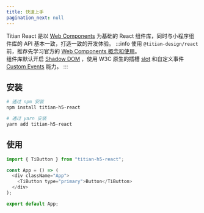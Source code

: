 ```yaml
---
title: 快速上手
pagination_next: null
---
```


Titian React 是以 [Web Components](https://developer.mozilla.org/en-US/docs/Web/Web_Components) 为基础的 React 组件库，同时与小程序组件库的 API 基本一致，打造一致的开发体验。
:::info
使用 `@titian-design/react` 前，推荐先学习官方的 [Web Components 概念和使用](https://developer.mozilla.org/zh-CN/docs/Web/Web_Components)。<br />
组件库默认开启 [Shadow DOM](https://developer.mozilla.org/en-US/docs/Web/Web_Components/Using_shadow_DOM) ，使用 W3C 原生的插槽 [slot](https://developer.mozilla.org/en-US/docs/Web/API/Element/slot) 和自定义事件 [Custom Events](https://developer.mozilla.org/en-US/docs/Web/API/CustomEvent ) 能力。
::: 

## 安装

```bash showLineNumbers
# 通过 npm 安装
npm install titian-h5-react

# 通过 yarn 安装
yarn add titian-h5-react
```

## 使用

```js showLineNumbers
import { TiButton } from "titian-h5-react";

const App = () => (
  <div className="App">
    <TiButton type="primary">Button</TiButton>
  </div>
);

export default App;
```

